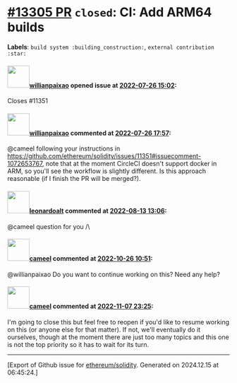 # [\#13305 PR](https://github.com/ethereum/solidity/pull/13305) `closed`: CI: Add ARM64 builds
**Labels**: `build system :building_construction:`, `external contribution :star:`


#### <img src="https://avatars.githubusercontent.com/u/201236?u=efb457efc42d282fcc992c65d3c48a343cc49d27&v=4" width="50">[willianpaixao](https://github.com/willianpaixao) opened issue at [2022-07-26 15:02](https://github.com/ethereum/solidity/pull/13305):

Closes #11351 

#### <img src="https://avatars.githubusercontent.com/u/201236?u=efb457efc42d282fcc992c65d3c48a343cc49d27&v=4" width="50">[willianpaixao](https://github.com/willianpaixao) commented at [2022-07-26 17:57](https://github.com/ethereum/solidity/pull/13305#issuecomment-1195804323):

@cameel following your instructions in https://github.com/ethereum/solidity/issues/11351#issuecomment-1072653767, note that at the moment CircleCI doesn't support docker in ARM, so you'll see the workflow is slightly different. Is this approach reasonable (if I finish the PR will be merged?).

#### <img src="https://avatars.githubusercontent.com/u/504195?u=ce2facd14af9fd474ebff49f0d44891f56f7500f&v=4" width="50">[leonardoalt](https://github.com/leonardoalt) commented at [2022-08-13 13:06](https://github.com/ethereum/solidity/pull/13305#issuecomment-1214157204):

@cameel question for you /\

#### <img src="https://avatars.githubusercontent.com/u/137030?v=4" width="50">[cameel](https://github.com/cameel) commented at [2022-10-26 10:51](https://github.com/ethereum/solidity/pull/13305#issuecomment-1291848937):

@willianpaixao Do you want to continue working on this? Need any help?

#### <img src="https://avatars.githubusercontent.com/u/137030?v=4" width="50">[cameel](https://github.com/cameel) commented at [2022-11-07 23:25](https://github.com/ethereum/solidity/pull/13305#issuecomment-1306363627):

I'm going to close this but feel free to reopen if you'd like to resume working on this (or anyone else for that matter). If not, we'll eventually do it ourselves, though at the moment there are just too many topics and this one is not the top priority so it has to wait for its turn.


-------------------------------------------------------------------------------



[Export of Github issue for [ethereum/solidity](https://github.com/ethereum/solidity). Generated on 2024.12.15 at 06:45:24.]
